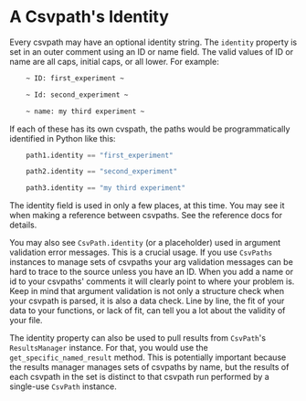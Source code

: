 
<a name="identity"></a>
# A Csvpath's Identity

Every csvpath may have an optional identity string. The `identity` property is set in an outer comment using an ID or name field. The valid values of ID or name are all caps, initial caps, or all lower. For example:

```bash
    ~ ID: first_experiment ~
```

```bash
    ~ Id: second_experiment ~
```

```bash
    ~ name: my third experiment ~
```

If each of these has its own cvspath, the paths would be programmatically identified in Python like this:

```python
    path1.identity == "first_experiment"
```

```python
    path2.identity == "second_experiment"
```

```python
    path3.identity == "my third experiment"
```

The identity field is used in only a few places, at this time. You may see it when making a reference between csvpaths. See the reference docs for details.

You may also see `CsvPath.identity` (or a placeholder) used in argument validation error messages. This is a crucial usage. If you use `CsvPaths` instances to manage sets of csvpaths your arg validation messages can be hard to trace to the source unless you have an ID. When you add a name or id to your csvpaths' comments it will clearly point to where your problem is. Keep in mind that argument validation is not only a structure check when your csvpath is parsed, it is also a data check. Line by line, the fit of your data to your functions, or lack of fit, can tell you a lot about the validity of your file.

The identity property can also be used to pull results from `CsvPath`'s `ResultsManager` instance. For that, you would use the `get_specific_named_result` method. This is potentially important because the results manager manages sets of csvpaths by name, but the results of each csvpath in the set is distinct to that csvpath run performed by a single-use `CsvPath` instance.




